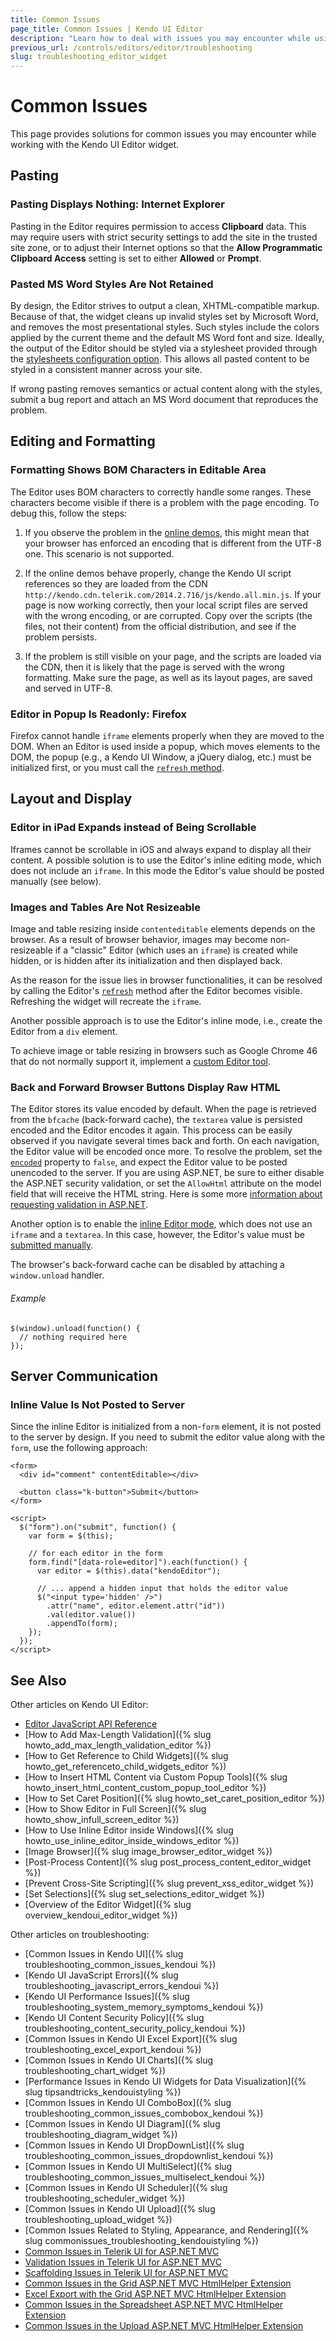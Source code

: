 ```yaml
---
title: Common Issues
page_title: Common Issues | Kendo UI Editor
description: "Learn how to deal with issues you may encounter while using the Kendo UI Editor widget."
previous_url: /controls/editors/editor/troubleshooting
slug: troubleshooting_editor_widget
---
```


# Common Issues

This page provides solutions for common issues you may encounter while working with the Kendo UI Editor widget.

## Pasting

### Pasting Displays Nothing: Internet Explorer

Pasting in the Editor requires permission to access **Clipboard** data. This may require users with strict security settings to add the site in the trusted site zone, or to adjust their Internet options so that the **Allow Programmatic Clipboard Access** setting is set to either **Allowed** or **Prompt**.

### Pasted MS Word Styles Are Not Retained

By design, the Editor strives to output a clean, XHTML-compatible markup. Because of that, the widget cleans up invalid styles set by Microsoft Word, and removes the most presentational styles. Such styles include the colors applied by the current theme and the default MS Word font and size. Ideally, the output of the Editor should be styled via a stylesheet provided through the [stylesheets configuration option](/api/javascript/ui/editor#configuration-stylesheets). This allows all pasted content to be styled in a consistent manner across your site.

If wrong pasting removes semantics or actual content along with the styles, submit a bug report and attach an MS Word document that reproduces the problem.

## Editing and Formatting

### Formatting Shows BOM Characters in Editable Area

The Editor uses BOM characters to correctly handle some ranges. These characters become visible if there is a problem with the page encoding. To debug this, follow the steps:

1. If you observe the problem in the [online demos](http://demos.telerik.com/kendo-ui/editor), this might mean that your browser has enforced an encoding that is different from the UTF-8 one. This scenario is not supported.

1. If the online demos behave properly, change the Kendo UI script references so they are loaded from the CDN `http://kendo.cdn.telerik.com/2014.2.716/js/kendo.all.min.js`. If your page is now working correctly, then your local script files are served with the wrong encoding, or are corrupted. Copy over the scripts (the files, not their content) from the official distribution, and see if the problem persists.

1. If the problem is still visible on your page, and the scripts are loaded via the CDN, then it is likely that the page is served with the wrong formatting. Make sure the page, as well as its layout pages, are saved and served in UTF-8.

### Editor in Popup Is Readonly: Firefox

Firefox cannot handle `iframe` elements properly when they are moved to the DOM. When an Editor is used inside a popup, which moves elements to the DOM, the popup (e.g., a Kendo UI Window, a jQuery dialog, etc.) must be initialized first, or you must call the [`refresh` method](/api/javascript/ui/editor#methods-refresh).

## Layout and Display

### Editor in iPad Expands instead of Being Scrollable

Iframes cannot be scrollable in iOS and always expand to display all their content. A possible solution is to use the Editor's inline editing mode, which does not include an `iframe`. In this mode the Editor's value should be posted manually (see below).

### Images and Tables Are Not Resizeable

Image and table resizing inside `contenteditable` elements depends on the browser. As a result of browser behavior, images may become non-resizeable if a "classic" Editor (which uses an `iframe`) is created while hidden, or is hidden after its initialization and then displayed back.

As the reason for thе issue lies in browser functionalities, it can be resolved by calling the Editor's [`refresh`](/api/javascript/ui/editor#methods-refresh) method after the Editor becomes visible. Refreshing the widget will recreate the `iframe`.

Another possible approach is to use the Editor's inline mode, i.e., create the Editor from a `div` element.

To achieve image or table resizing in browsers such as Google Chrome 46 that do not normally support it, implement a [custom Editor tool](http://demos.telerik.com/kendo-ui/editor/custom-tools).

### Back and Forward Browser Buttons Display Raw HTML

The Editor stores its value encoded by default. When the page is retrieved from the `bfcache` (back-forward cache), the `textarea` value is persisted encoded and the Editor encodes it again. This process can be easily observed if you navigate several times back and forth. On each navigation, the Editor value will be encoded once more. To resolve the problem, set the [`encoded`](/api/javascript/ui/editor#configuration-encoded) property to `false`, and expect the Editor value to be posted unencoded to the server. If you are using ASP.NET, be sure to either disable the ASP.NET security validation, or set the `AllowHtml` attribute on the model field that will receive the HTML string. Here is some more [information about requesting validation in ASP.NET](http://blogs.learnnowonline.com/blog/bid/199703/ASP-NET-MVC-Request-Validation-Protection-AllowHtml-Attribute).

Another option is to enable the [inline Editor mode](/web/editor/overview#classic-mode-vs-inline-mode), which does not use an `iframe` and a `textarea`. In this case, however, the Editor's value must be [submitted manually](/getting-started/web/editor/troubleshooting#inline-editor-value-is-not-posted-to-the-server).

The browser's back-forward cache can be disabled by attaching a `window.unload` handler.

###### Example

    $(window).unload(function() {
      // nothing required here
    });

## Server Communication

### Inline Value Is Not Posted to Server

Since the inline Editor is initialized from a non-`form` element, it is not posted to the server by design. If you need to submit the editor value along with the `form`, use the following approach:

    <form>
      <div id="comment" contentEditable></div>

      <button class="k-button">Submit</button>
    </form>

    <script>
      $("form").on("submit", function() {
        var form = $(this);

        // for each editor in the form
        form.find("[data-role=editor]").each(function() {
          var editor = $(this).data("kendoEditor");

          // ... append a hidden input that holds the editor value
          $("<input type='hidden' />")
            .attr("name", editor.element.attr("id"))
            .val(editor.value())
            .appendTo(form);
        });
      });
    </script>

## See Also

Other articles on Kendo UI Editor:

* [Editor JavaScript API Reference](/api/javascript/ui/editor)
* [How to Add Max-Length Validation]({% slug howto_add_max_length_validation_editor %})
* [How to Get Reference to Child Widgets]({% slug howto_get_referenceto_child_widgets_editor %})
* [How to Insert HTML Content via Custom Popup Tools]({% slug howto_insert_html_content_custom_popup_tool_editor %})
* [How to Set Caret Position]({% slug howto_set_caret_position_editor %})
* [How to Show Editor in Full Screen]({% slug howto_show_infull_screen_editor %})
* [How to Use Inline Editor inside Windows]({% slug howto_use_inline_editor_inside_windows_editor %})
* [Image Browser]({% slug image_browser_editor_widget %})
* [Post-Process Content]({% slug post_process_content_editor_widget %})
* [Prevent Cross-Site Scripting]({% slug prevent_xss_editor_widget %})
* [Set Selections]({% slug set_selections_editor_widget %})
* [Overview of the Editor Widget]({% slug overview_kendoui_editor_widget %})

Other articles on troubleshooting:

* [Common Issues in Kendo UI]({% slug troubleshooting_common_issues_kendoui %})
* [Kendo UI JavaScript Errors]({% slug troubleshooting_javascript_errors_kendoui %})
* [Kendo UI Performance Issues]({% slug troubleshooting_system_memory_symptoms_kendoui %})
* [Kendo UI Content Security Policy]({% slug troubleshooting_content_security_policy_kendoui %})
* [Common Issues in Kendo UI Excel Export]({% slug troubleshooting_excel_export_kendoui %})
* [Common Issues in Kendo UI Charts]({% slug troubleshooting_chart_widget %})
* [Performance Issues in Kendo UI Widgets for Data Visualization]({% slug tipsandtricks_kendouistyling %})
* [Common Issues in Kendo UI ComboBox]({% slug troubleshooting_common_issues_combobox_kendoui %})
* [Common Issues in Kendo UI Diagram]({% slug troubleshooting_diagram_widget %})
* [Common Issues in Kendo UI DropDownList]({% slug troubleshooting_common_issues_dropdownlist_kendoui %})
* [Common Issues in Kendo UI MultiSelect]({% slug troubleshooting_common_issues_multiselect_kendoui %})
* [Common Issues in Kendo UI Scheduler]({% slug troubleshooting_scheduler_widget %})
* [Common Issues in Kendo UI Upload]({% slug troubleshooting_upload_widget %})
* [Common Issues Related to Styling, Appearance, and Rendering]({% slug commonissues_troubleshooting_kendouistyling %})
* [Common Issues in Telerik UI for ASP.NET MVC](http://docs.telerik.com/aspnet-mvc/troubleshoot/troubleshooting)
* [Validation Issues in Telerik UI for ASP.NET MVC](http://docs.telerik.com/aspnet-mvc/troubleshoot/troubleshooting-validation)
* [Scaffolding Issues in Telerik UI for ASP.NET MVC](http://docs.telerik.com/aspnet-mvc/troubleshoot/troubleshooting-scaffolding)
* [Common Issues in the Grid ASP.NET MVC HtmlHelper Extension](http://docs.telerik.com/aspnet-mvc/helpers/grid/troubleshoot/troubleshooting)
* [Excel Export with the Grid ASP.NET MVC HtmlHelper Extension](http://docs.telerik.com/aspnet-mvc/helpers/grid/troubleshoot/excel-export-issues)
* [Common Issues in the Spreadsheet ASP.NET MVC HtmlHelper Extension](http://docs.telerik.com/aspnet-mvc/helpers/spreadsheet/troubleshoot/troubleshooting)
* [Common Issues in the Upload ASP.NET MVC HtmlHelper Extension](http://docs.telerik.com/aspnet-mvc/helpers/upload/troubleshoot/troubleshooting)
